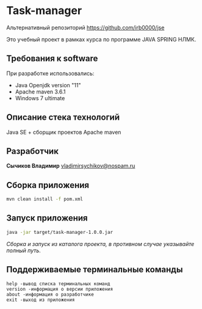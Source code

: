 # Task-manager

Альтернативный репозиторий
https://github.com/irb0000/jse

Это учебный проект в рамках курса по программе JAVA SPRING НЛМК.

## Требования к software

При разработке использовались:
* Java Openjdk version "11"
* Apache maven 3.6.1
* Windows 7 ultimate

## Описание стека технологий

Java SE + сборщик проектов Apache maven

## Разработчик

**Сычиков Владимир** vladimirsychikov@nospam.ru

## Сборка приложения 

```bash
mvn clean install -f pom.xml
```
## Запуск приложения

```bash
java -jar target/task-manager-1.0.0.jar
```
*Сборка и запуск из каталога проекта, в противном случае указывайте полный путь.*
## Поддерживаемые терминальные команды

```
help -вывод списка терминальных команд
version -информация о версии приложения
about -информация о разработчике
exit -выход из приложения
```